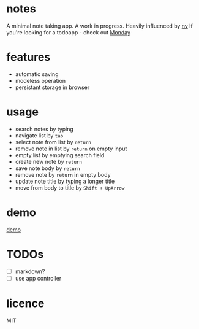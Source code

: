 # notes
A minimal note taking app. A work in progress. Heavily influenced by [nv](http://notational.net/) If you're looking for a todoapp - check out [Monday](https://github.com/karlpokus/monday)

# features
- automatic saving
- modeless operation
- persistant storage in browser

# usage
- search notes by typing
- navigate list by `tab`
- select note from list by `return`
- remove note in list by `return` on empty input
- empty list by emptying search field
- create new note by `return`
- save note body by `return`
- remove note by `return` in empty body
- update note title by typing a longer title
- move from body to title by `Shift + UpArrow`

# demo
[demo](http://s.codepen.io/KarlPokus/debug/KgQXaj)

# TODOs
- [ ] markdown?
- [ ] use app controller

# licence
MIT
